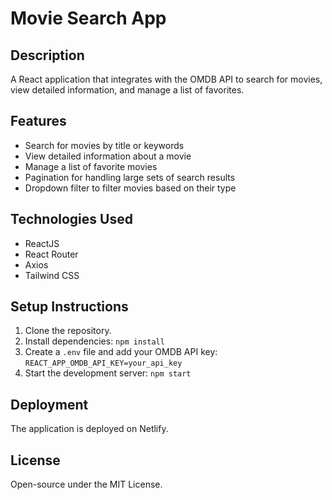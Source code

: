 # Movie Search App

## Description
A React application that integrates with the OMDB API to search for movies, view detailed information, and manage a list of favorites.

## Features
- Search for movies by title or keywords
- View detailed information about a movie
- Manage a list of favorite movies
- Pagination for handling large sets of search results
- Dropdown filter to filter movies based on their type

## Technologies Used
- ReactJS
- React Router
- Axios
- Tailwind CSS

## Setup Instructions
1. Clone the repository.
2. Install dependencies: `npm install`
3. Create a `.env` file and add your OMDB API key: `REACT_APP_OMDB_API_KEY=your_api_key`
4. Start the development server: `npm start`

## Deployment
The application is deployed on Netlify.

## License
Open-source under the MIT License.
